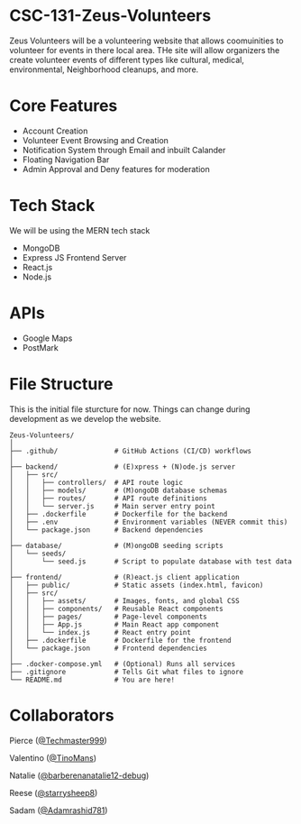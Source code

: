 # CSC-131-Zeus-Volunteers

Zeus Volunteers will be a volunteering website that allows coomuinities to volunteer for events in there local area. THe site will allow organizers the create volunteer events of different types like cultural, medical, environmental, Neighborhood cleanups, and more.

# Core Features

* Account Creation
* Volunteer Event Browsing and Creation
* Notification System through Email and inbuilt Calander
* Floating Navigation Bar
* Admin Approval and Deny features for moderation

# Tech Stack

We will be using the MERN tech stack

* MongoDB
* Express JS Frontend Server
* React.js
* Node.js

# APIs

* Google Maps
* PostMark

# File Structure

This is the initial file sturcture for now. Things can change during development as we develop the website.

```plaintext
Zeus-Volunteers/
│
├── .github/              # GitHub Actions (CI/CD) workflows
│
├── backend/              # (E)xpress + (N)ode.js server
│   ├── src/
│   │   ├── controllers/  # API route logic
│   │   ├── models/       # (M)ongoDB database schemas
│   │   ├── routes/       # API route definitions
│   │   └── server.js     # Main server entry point
│   ├── .dockerfile       # Dockerfile for the backend
│   ├── .env              # Environment variables (NEVER commit this)
│   └── package.json      # Backend dependencies
│
├── database/             # (M)ongoDB seeding scripts
│   └── seeds/
│       └── seed.js       # Script to populate database with test data
│
├── frontend/             # (R)eact.js client application
│   ├── public/           # Static assets (index.html, favicon)
│   ├── src/
│   │   ├── assets/       # Images, fonts, and global CSS
│   │   ├── components/   # Reusable React components
│   │   ├── pages/        # Page-level components
│   │   ├── App.js        # Main React app component
│   │   └── index.js      # React entry point
│   ├── .dockerfile       # Dockerfile for the frontend
│   └── package.json      # Frontend dependencies
│
├── .docker-compose.yml   # (Optional) Runs all services
├── .gitignore            # Tells Git what files to ignore
└── README.md             # You are here!
```

# Collaborators

  Pierce ([@Techmaster999](https://github.com/Techmaster999))
  
  Valentino ([@TinoMans](https://github.com/TinoMans))
  
  Natalie ([@barberenanatalie12-debug](https://github.com/barberenanatalie12-debug))
  
  Reese ([@starrysheep8](https://github.com/starrysheep8))
  
  Sadam ([@Adamrashid781](https://github.com/Adamrashid781))
